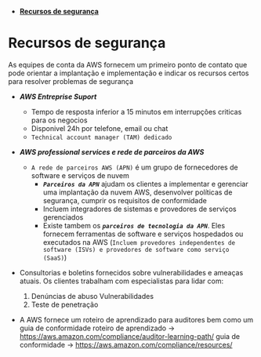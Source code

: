 - [**Recursos de segurança**](#recursos-de-segurança)

# **Recursos de segurança**

As equipes de conta da AWS fornecem um primeiro ponto de contato que pode orientar a implantação e implementação e indicar os recursos certos para resolver problemas de segurança

- **_AWS Entreprise Suport_**

  - Tempo de resposta inferior a 15 minutos em interrupções criticas para os negocios
  - Disponivel 24h por telefone, email ou chat
  - `Technical account manager (TAM) dedicado`

- **_AWS professional services e rede de parceiros da AWS_**
  - `A rede de parceiros AWS (APN)` é um grupo de fornecedores de software e serviços de nuvem
    - **_`Parceiros da APN`_** ajudam os clientes a implementar e gerenciar uma implantação da nuvem AWS, desenvolver políticas de segurança, cumprir os requisitos de conformidade
    - Incluem integradores de sistemas e provedores de serviços gerenciados
    - Existe tambem os **_`parceiros de tecnologia da APN`_**. Eles fornecem ferramentas de software e serviços hospedados ou executados na AWS (`Incluem provedores independentes de software (ISVs) e provedores de software como serviço (SaaS)`)
- Consultorias e boletins fornecidos sobre vulnerabilidades e ameaças atuais. Os clientes trabalham com especialistas para lidar com:

  1. Denúncias de abuso Vulnerabilidades
  2. Teste de penetração

- A AWS fornece um roteiro de aprendizado para auditores bem como um guia de conformidade
  roteiro de aprendizado -> https://aws.amazon.com/compliance/auditor-learning-path/
  guia de conformidade -> https://aws.amazon.com/compliance/resources/
